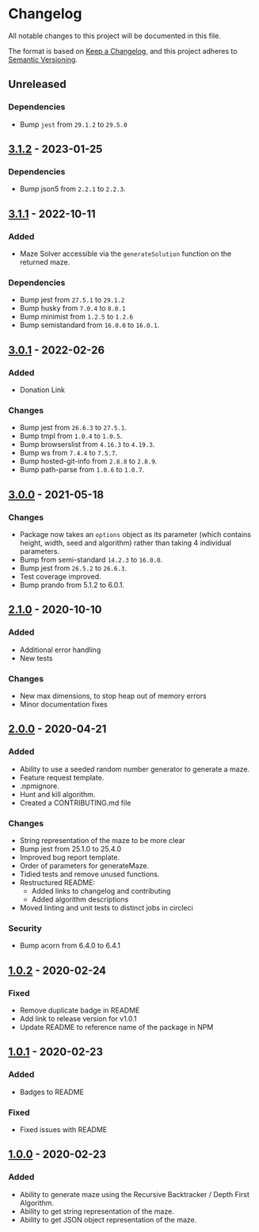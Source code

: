 # Changelog

All notable changes to this project will be documented in this file.

The format is based on [Keep a Changelog](https://keepachangelog.com/en/1.0.0/),
and this project adheres to [Semantic Versioning](https://semver.org/spec/v2.0.0.html).

## Unreleased
### Dependencies
* Bump `jest` from `29.1.2` to `29.5.0`

## [3.1.2] - 2023-01-25
### Dependencies
* Bump json5 from `2.2.1` to `2.2.3`.

## [3.1.1] - 2022-10-11
### Added
* Maze Solver accessible via the `generateSolution` function on the returned maze.

### Dependencies
* Bump jest from `27.5.1` to `29.1.2` 
* Bump husky from `7.0.4` to `8.0.1`
* Bump minimist from `1.2.5` to `1.2.6`
* Bump semistandard from `16.0.0` to `16.0.1`.

## [3.0.1] - 2022-02-26
### Added
* Donation Link
### Changes
* Bump jest from `26.6.3` to `27.5.1`.
* Bump tmpl from `1.0.4` to `1.0.5`.
* Bump browserslist from `4.16.3` to `4.19.3`.
* Bump ws from `7.4.4` to `7.5.7`.
* Bump hosted-git-info from `2.8.8` to `2.8.9`.
* Bump path-parse from `1.0.6` to `1.0.7`.

## [3.0.0] - 2021-05-18
### Changes
* Package now takes an `options` object as its parameter (which contains height, width, seed and algorithm) rather than taking 4 individual parameters.
* Bump from semi-standard `14.2.3` to `16.0.0`.
* Bump jest from `26.5.2` to `26.6.3`.
* Test coverage improved.
* Bump prando from 5.1.2 to 6.0.1. 

## [2.1.0] - 2020-10-10
### Added
* Additional error handling
* New tests

### Changes
* New max dimensions, to stop heap out of memory errors
* Minor documentation fixes

## [2.0.0] - 2020-04-21
### Added
* Ability to use a seeded random number generator to generate a maze.
* Feature request template.
* .npmignore.
* Hunt and kill algorithm.
* Created a CONTRIBUTING.md file

### Changes
* String representation of the maze to be more clear
* Bump jest from 25.1.0 to 25.4.0
* Improved bug report template.
* Order of parameters for generateMaze.
* Tidied tests and remove unused functions.
* Restructured README:
    * Added links to changelog and contributing
    * Added algorithm descriptions
* Moved linting and unit tests to distinct jobs in circleci

### Security 
* Bump acorn from 6.4.0 to 6.4.1 

## [1.0.2] - 2020-02-24
### Fixed
* Remove duplicate badge in README
* Add link to release version for v1.0.1
* Update README to reference name of the package in NPM

## [1.0.1] - 2020-02-23
### Added
* Badges to README

### Fixed
* Fixed issues with README

## [1.0.0] - 2020-02-23

### Added
* Ability to generate maze using the Recursive Backtracker / Depth First Algorithm.
* Ability to get string representation of the maze.
* Ability to get JSON object representation of the maze.

[1.0.0]: https://github.com/jringram/maze-gen/releases/tag/v1.0.0
[1.0.1]: https://github.com/jringram/maze-gen/releases/tag/v1.0.1
[1.0.2]: https://github.com/jringram/maze-gen/releases/tag/v1.0.2
[2.0.0]: https://github.com/jringram/maze-gen/releases/tag/v2.0.0
[2.1.0]: https://github.com/jringram/maze-gen/releases/tag/v2.1.0
[3.0.0]: https://github.com/jringram/maze-gen/releases/tag/v3.0.0
[3.0.1]: https://github.com/jringram/maze-gen/releases/tag/v3.0.1
[3.1.1]: https://github.com/jringram/maze-gen/releases/tag/v3.1.1
[3.1.2]: https://github.com/jringram/maze-gen/releases/tag/v3.1.2